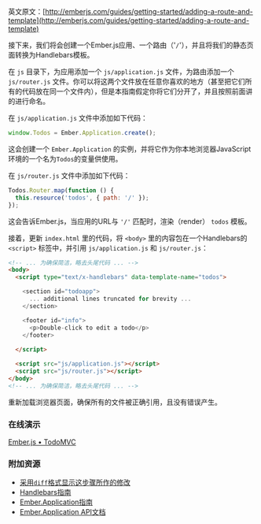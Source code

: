 英文原文：[http://emberjs.com/guides/getting-started/adding-a-route-and-template](http://emberjs.com/guides/getting-started/adding-a-route-and-template)

接下来，我们将会创建一个Ember.js应用、一个路由（'`/`'），并且将我们的静态页面转换为Handlebars模板。

在 `js` 目录下，为应用添加一个 `js/application.js` 文件，为路由添加一个 `js/router.js` 文件。你可以将这两个文件放在任意你喜欢的地方（甚至把它们所有的代码放在同一个文件内），但是本指南假定你将它们分开了，并且按照前面讲的进行命名。

在 `js/application.js` 文件中添加如下代码：

```javascript
window.Todos = Ember.Application.create();
```

这会创建一个 `Ember.Application` 的实例，并将它作为你本地浏览器JavaScript环境的一个名为`Todos`的变量供使用。

在 `js/router.js` 文件中添加如下代码：

```javascript
Todos.Router.map(function () {
  this.resource('todos', { path: '/' });
});
```

这会告诉Ember.js，当应用的URL与 `'/'` 匹配时，渲染（render） `todos` 模板。

接着，更新 `index.html` 里的代码，将 `<body>` 里的内容包在一个Handlebars的 `<script>` 标签中，并引用 `js/application.js` 和 `js/router.js`：

```html
<!-- ... 为确保简洁，略去头尾代码 ... -->
<body>
  <script type="text/x-handlebars" data-template-name="todos">

    <section id="todoapp">
      ... additional lines truncated for brevity ...
    </section>

    <footer id="info">
      <p>Double-click to edit a todo</p>
    </footer>
  
  </script>

  <script src="js/application.js"></script>
  <script src="js/router.js"></script>
</body>
<!-- ... 为确保简洁，略去头尾代码 ... -->
```

重新加载浏览器页面，确保所有的文件被正确引用，且没有错误产生。

### 在线演示
<a class="jsbin-embed" href="http://jsbin.com/OKEMIJi/1/embed?live">Ember.js • TodoMVC</a><script src="http://static.jsbin.com/js/embed.js"></script>

### 附加资源

  * [采用`diff`格式显示这步骤所作的修改](https://github.com/emberjs/quickstart-code-sample/commit/8775d1bf4c05eb82adf178be4429e5b868ac145b)
  * [Handlebars指南](/guides/templates/handlebars-basics)
  * [Ember.Application指南](/guides/application)
  * [Ember.Application API文档](/api/classes/Ember.Application.html)

